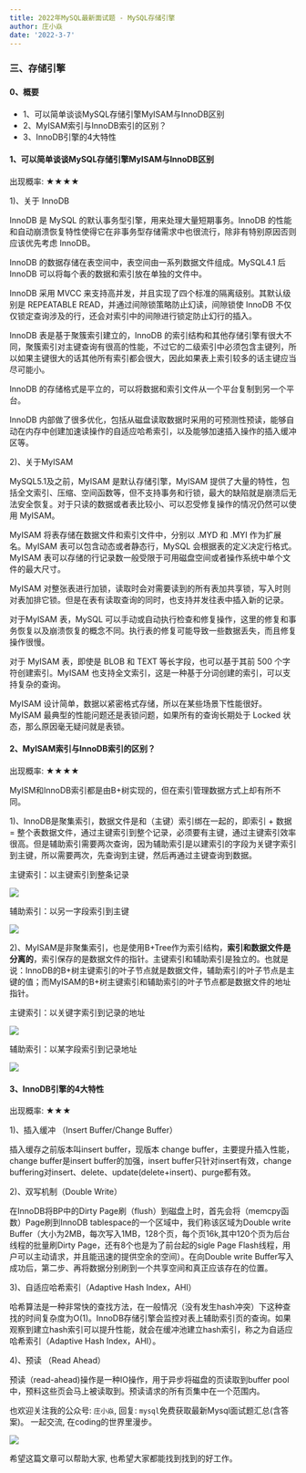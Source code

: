 ```yaml
---
title: 2022年MySQL最新面试题 - MySQL存储引擎
author: 庄小焱
date: '2022-3-7'
---
```


### 三、存储引擎

#### 0、概要

- 1、可以简单谈谈MySQL存储引擎MyISAM与InnoDB区别
- 2、MyISAM索引与InnoDB索引的区别？ 
- 3、InnoDB引擎的4大特性   


#### 1、可以简单谈谈MySQL存储引擎MyISAM与InnoDB区别   

出现概率: ★★★★

1)、关于 InnoDB

InnoDB 是 MySQL 的默认事务型引擎，用来处理大量短期事务。InnoDB 的性能和自动崩溃恢复特性使得它在非事务型存储需求中也很流行，除非有特别原因否则应该优先考虑 InnoDB。

InnoDB 的数据存储在表空间中，表空间由一系列数据文件组成。MySQL4.1 后 InnoDB 可以将每个表的数据和索引放在单独的文件中。

InnoDB 采用 MVCC 来支持高并发，并且实现了四个标准的隔离级别。其默认级别是 REPEATABLE READ，并通过间隙锁策略防止幻读，间隙锁使 InnoDB 不仅仅锁定查询涉及的行，还会对索引中的间隙进行锁定防止幻行的插入。

InnoDB 表是基于聚簇索引建立的，InnoDB 的索引结构和其他存储引擎有很大不同，聚簇索引对主键查询有很高的性能，不过它的二级索引中必须包含主键列，所以如果主键很大的话其他所有索引都会很大，因此如果表上索引较多的话主键应当尽可能小。

InnoDB 的存储格式是平立的，可以将数据和索引文件从一个平台复制到另一个平台。

InnoDB 内部做了很多优化，包括从磁盘读取数据时采用的可预测性预读，能够自动在内存中创建加速读操作的自适应哈希索引，以及能够加速插入操作的插入缓冲区等。

2)、关于MyISAM

MySQL5.1及之前，MyISAM 是默认存储引擎，MyISAM 提供了大量的特性，包括全文索引、压缩、空间函数等，但不支持事务和行锁，最大的缺陷就是崩溃后无法安全恢复。对于只读的数据或者表比较小、可以忍受修复操作的情况仍然可以使用 MyISAM。

MyISAM 将表存储在数据文件和索引文件中，分别以 .MYD 和 .MYI 作为扩展名。MyISAM 表可以包含动态或者静态行，MySQL 会根据表的定义决定行格式。MyISAM 表可以存储的行记录数一般受限于可用磁盘空间或者操作系统中单个文件的最大尺寸。

MyISAM 对整张表进行加锁，读取时会对需要读到的所有表加共享锁，写入时则对表加排它锁。但是在表有读取查询的同时，也支持并发往表中插入新的记录。

对于MyISAM 表，MySQL 可以手动或自动执行检查和修复操作，这里的修复和事务恢复以及崩溃恢复的概念不同。执行表的修复可能导致一些数据丢失，而且修复操作很慢。

对于 MyISAM 表，即使是 BLOB 和 TEXT 等长字段，也可以基于其前 500 个字符创建索引。MyISAM 也支持全文索引，这是一种基于分词创建的索引，可以支持复杂的查询。

MyISAM 设计简单，数据以紧密格式存储，所以在某些场景下性能很好。MyISAM 最典型的性能问题还是表锁问题，如果所有的查询长期处于 Locked 状态，那么原因毫无疑问就是表锁。

#### 2、MyISAM索引与InnoDB索引的区别？   

出现概率: ★★★★

MyISM和InnoDB索引都是由B+树实现的，但在索引管理数据方式上却有所不同。

1)、InnoDB是聚集索引，数据文件是和（主键）索引绑在一起的，即索引 + 数据 = 整个表数据文件，通过主键索引到整个记录，必须要有主键，通过主键索引效率很高。但是辅助索引需要两次查询，因为辅助索引是以建索引的字段为关键字索引到主键，所以需要两次，先查询到主键，然后再通过主键查询到数据。

主键索引：以主键索引到整条记录

![](https://images.xiaozhuanlan.com/uploads/photo/2022/caefeb2e-d6aa-4270-bac1-13502d8a3c34.png)

辅助索引：以另一字段索引到主键

![](https://images.xiaozhuanlan.com/uploads/photo/2022/04bc0dc0-d48d-4f10-a252-8ad826715962.png)

2)、MyISAM是非聚集索引，也是使用B+Tree作为索引结构，**索引和数据文件是分离的**，索引保存的是数据文件的指针。主键索引和辅助索引是独立的。也就是说：InnoDB的B+树主键索引的叶子节点就是数据文件，辅助索引的叶子节点是主键的值；而MyISAM的B+树主键索引和辅助索引的叶子节点都是数据文件的地址指针。

主键索引：以关键字索引到记录的地址

![](https://images.xiaozhuanlan.com/uploads/photo/2022/f039b34c-2afd-496d-98c9-9105cd21b8fb.png)

辅助索引：以某字段索引到记录地址

![](https://images.xiaozhuanlan.com/uploads/photo/2022/b2fefa29-0d6f-4147-86ce-30ae0ccda999.png)

#### 3、InnoDB引擎的4大特性   

出现概率: ★★★

1)、插入缓冲 （Insert Buffer/Change Buffer）

插入缓存之前版本叫insert buffer，现版本 change buffer，主要提升插入性能，change buffer是insert buffer的加强，insert buffer只针对insert有效，change buffering对insert、delete、update(delete+insert)、purge都有效。

2)、双写机制（Double Write）

在InnoDB将BP中的Dirty Page刷（flush）到磁盘上时，首先会将（memcpy函数）Page刷到InnoDB tablespace的一个区域中，我们称该区域为Double write Buffer（大小为2MB，每次写入1MB，128个页，每个页16k,其中120个页为后台线程的批量刷Dirty Page，还有8个也是为了前台起的sigle Page Flash线程，用户可以主动请求，并且能迅速的提供空余的空间）。在向Double write Buffer写入成功后，第二步、再将数据分别刷到一个共享空间和真正应该存在的位置。

3)、自适应哈希索引（Adaptive Hash Index，AHI）

哈希算法是一种非常快的查找方法，在一般情况（没有发生hash冲突）下这种查找的时间复杂度为O(1)。InnoDB存储引擎会监控对表上辅助索引页的查询。如果观察到建立hash索引可以提升性能，就会在缓冲池建立hash索引，称之为自适应哈希索引（Adaptive Hash Index，AHI）。

4)、预读 （Read Ahead）

预读（read-ahead)操作是一种IO操作，用于异步将磁盘的页读取到buffer pool中，预料这些页会马上被读取到。预读请求的所有页集中在一个范围内。

也欢迎关注我的公众号: `庄小焱`, 回复: `mysql`免费获取最新Mysql面试题汇总(含答案)。 一起交流, 在coding的世界里漫步。

![](https://images.xiaozhuanlan.com/uploads/photo/2022/5cb0c91e-fd83-4a04-8df6-65fb602b3834.png)

希望这篇文章可以帮助大家, 也希望大家都能找到找到的好工作。